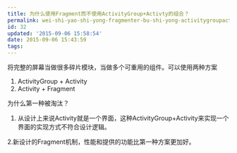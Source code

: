 ```yaml
---
title: 为什么使用Fragment而不使用ActivityGroup+Activty的组合？
permalink: wei-shi-yao-shi-yong-fragmenter-bu-shi-yong-activitygroupactivtyde-zu-he
id: 32
updated: '2015-09-06 15:58:54'
date: 2015-09-06 15:43:59
tags:
---
```


将完整的屏幕当做很多碎片模块，当做多个可重用的组件。可以使用两种方案

1. ActivityGroup + Activity
2. Activity + Fragment

为什么第一种被淘汰？

1. 从设计上来说Activity就是一个界面，这种ActivityGroup+Activity来实现一个界面的实现方式不符合设计逻辑。

2.新设计的Fragment机制，性能和提供的功能比第一种方案更加好。 



